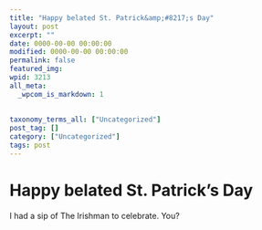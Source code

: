 ```yaml
---
title: "Happy belated St. Patrick&amp;#8217;s Day"
layout: post
excerpt: ""
date: 0000-00-00 00:00:00
modified: 0000-00-00 00:00:00
permalink: false
featured_img: 
wpid: 3213
all_meta: 
  _wpcom_is_markdown: 1
  
  
taxonomy_terms_all: ["Uncategorized"]
post_tag: []
category: ["Uncategorized"]
tags: post
---
```


# Happy belated St. Patrick&#8217;s Day

I had a sip of The Irishman to celebrate. You?